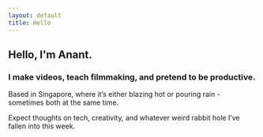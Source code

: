 ```yaml
---
layout: default
title: Hello
---
```

## Hello, I'm Anant.

### I make videos, teach filmmaking, and pretend to be productive.

Based in Singapore, where it’s either blazing hot or pouring rain - sometimes both at the same time.

Expect thoughts on tech, creativity, and whatever weird rabbit hole I’ve fallen into this week.
